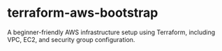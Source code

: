 # terraform-aws-bootstrap
A beginner-friendly AWS infrastructure setup using Terraform, including VPC, EC2, and security group configuration.

